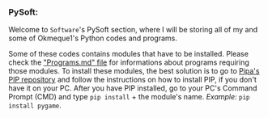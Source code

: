 ### PySoft:
Welcome to `Software`'s PySoft section, where I will be storing all of my and some of Okmeque1's Python codes and programs.

Some of these codes contains modules that have to be installed. Please check the ["Programs.md" file](https://github.com/GamerSoft24/Software/blob/Main/Programs.md) for informations about programs requiring those modules. To install these modules, the best solution is to go to [Pipa's PIP repository](https://github.com/pypa/pip) and follow the instructions on how to install PIP, if you don't have it on your PC.
After you have PIP installed, go to your PC's Command Prompt (CMD) and type `pip install` + the module's name. *Example:* `pip install pygame`.
